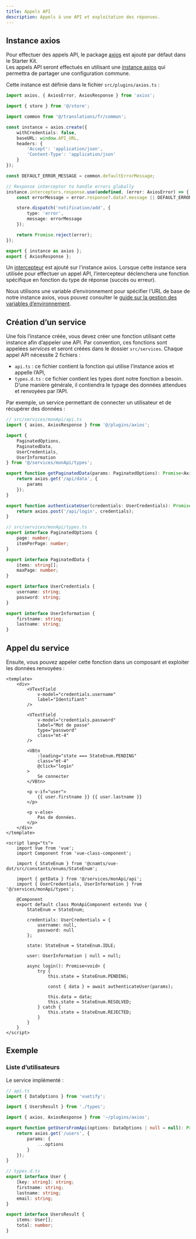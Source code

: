 ```yaml
---
title: Appels API
description: Appels à une API et exploitation des réponses.
---
```


## Instance axios

Pour effectuer des appels API, le package [axios](https://axios-http.com/docs/intro) est ajouté par défaut dans le Starter Kit.<br>
Les appels API seront effectués en utilisant une [instance axios](https://axios-http.com/docs/instance) qui permettra de partager une configuration commune.

Cette instance est définie dans le fichier `src/plugins/axios.ts` :

```ts
import axios, { AxiosError, AxiosResponse } from 'axios';

import { store } from '@/store';

import common from '@/translations/fr/common';

const instance = axios.create({
	withCredentials: false,
	baseURL: window.API_URL,
	headers: {
		'Accept': 'application/json',
		'Content-Type': 'application/json'
	}
});

const DEFAULT_ERROR_MESSAGE = common.defaultErrorMessage;

// Response interceptor to handle errors globally
instance.interceptors.response.use(undefined, (error: AxiosError) => {
	const errorMessage = error.response?.data?.message || DEFAULT_ERROR_MESSAGE;

	store.dispatch('notification/add', {
		type: 'error',
		message: errorMessage
	});

	return Promise.reject(error);
});

export { instance as axios };
export { AxiosResponse };
```

<doc-alert type="info">

Un [intercepteur](https://axios-http.com/docs/interceptors) est ajouté sur l'instance axios. Lorsque cette instance sera utilisée pour effectuer un appel API, l’intercepteur déclenchera une fonction spécifique en fonction du type de réponse (succès ou erreur).

</doc-alert>

<doc-alert type="info">

Nous utilisons une variable d’environnement pour spécifier l’URL de base de notre instance axios, vous pouvez consulter le [guide sur la gestion des variables d’environnement](/guides/variables-environnement).

</doc-alert>

## Création d’un service

Une fois l’instance créée, vous devez créer une fonction utilisant cette instance afin d’appeler une API. Par convention, ces fonctions sont appelées *services* et seront créées dans le dossier `src/services`. Chaque appel API nécessite 2 fichiers :
- `api.ts` : ce fichier contient la fonction qui utilise l’instance axios et appelle l’API,
- `types.d.ts` : ce fichier contient les types dont notre fonction a besoin. D’une manière générale, il contiendra le typage des données attendues et renvoyées par l’API.

Par exemple, un service permettant de connecter un utilisateur et de récupérer des données :

```ts
// src/services/monApi/api.ts
import { axios, AxiosResponse } from '@/plugins/axios';

import {
	PaginatedOptions,
	PaginatedData,
	UserCredentials,
	UserInformation
} from '@/services/monApi/types';

export function getPaginatedData(params: PaginatedOptions): Promise<AxiosResponse<PaginatedData>> {
	return axios.get('/api/data', {
		params
	});
}

export function authenticateUser(credentials: UserCredentials): Promise<AxiosResponse<UserInformation>> {
	return axios.post('/api/login', credentials);
}
```

```ts
// src/services/monApi/types.ts
export interface PaginatedOptions {
	page: number;
	itemPerPage: number;
}

export interface PaginatedData {
	items: string[];
	maxPage: number;
}

export interface UserCredentials {
	username: string;
	password: string;
}

export interface UserInformation {
	firstname: string;
	lastname: string;
}
```

## Appel du service

Ensuite, vous pouvez appeler cette fonction dans un composant et exploiter les données renvoyées :

```vue
<template>
	<div>
		<VTextField
			v-model="credentials.username"
			label="Identifiant"
		/>

		<VTextField
			v-model="credentials.password"
			label="Mot de passe"
			type="password"
			class="mt-4"
		/>

		<VBtn
			:loading="state === StateEnum.PENDING"
			class="mt-4"
			@click="login"
		>
			Se connecter
		</VBtn>

		<p v-if="user">
			{{ user.firstname }} {{ user.lastname }}
		</p>

		<p v-else>
			Pas de données.
		</p>
	</div>
</template>

<script lang="ts">
	import Vue from 'vue';
	import Component from 'vue-class-component';

	import { StateEnum } from '@cnamts/vue-dot/src/constants/enums/StateEnum';

	import { getData } from '@/services/monApi/api';
	import { UserCredentials, UserInformation } from '@/services/monApi/types';

	@Component
	export default class MonApiComponent extends Vue {
		StateEnum = StateEnum;

		credentials: UserCredentials = {
			username: null,
			password: null
		};

		state: StateEnum = StateEnum.IDLE;

		user: UserInformation | null = null;

		async login(): Promise<void> {
			try {
				this.state = StateEnum.PENDING;

				const { data } = await authenticateUser(params);

				this.data = data;
				this.state = StateEnum.RESOLVED;
			} catch {
				this.state = StateEnum.REJECTED;
			}
		}
	}
</script>
```

## Exemple

### Liste d’utilisateurs

<doc-example file="guides/api/usage"></doc-example>

Le service implémenté :

```ts
// api.ts
import { DataOptions } from 'vuetify';

import { UsersResult } from './types';

import { axios, AxiosResponse } from '~/plugins/axios';

export function getUsersFromApi(options: DataOptions | null = null): Promise<AxiosResponse<UsersResult>> {
	return axios.get('/users', {
		params: {
			...options
		}
	});
}
```

```ts
// types.d.ts
export interface User {
	[key: string]: string;
	firstname: string;
	lastname: string;
	email: string;
}

export interface UsersResult {
	items: User[];
	total: number;
}
```
